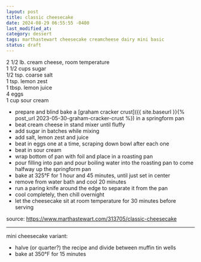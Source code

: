 ```yaml
---
layout: post
title: classic cheesecake
date: 2024-08-29 06:55:55 -0400
last_modified_at: 
category: dessert
tags: marthastewart cheesecake creamcheese dairy mini basic
status: draft
---
```


2 1/2 lb. cream cheese, room temperature  
1 1/2 cups sugar  
1/2 tsp. coarse salt  
1 tsp. lemon zest  
1 tbsp. lemon juice  
4 eggs  
1 cup sour cream  
* prepare and blind bake a [graham cracker crust]({{ site.baseurl }}{% post_url 2023-05-30-graham-cracker-crust %}) in a springform pan
* beat cream cheese in stand mixer until fluffy
* add sugar in batches while mixing
* add salt, lemon zest and juice
* beat in eggs one at a time, scraping down bowl after each one
* beat in sour cream
* wrap bottom of pan with foil and place in a roasting pan
* pour filling into pan and pour boiling water into the roasting pan to come
  halfway up the springform pan
* bake at 325°F for 1 hour and 45 minutes, until just set in center
* remove from water bath and cool 20 minutes
* run a paring knife around the edge to separate it from the pan
* cool completely, then chill overnight
* let the cheesecake sit at room temperature for 30 minutes before serving

source: <https://www.marthastewart.com/313705/classic-cheesecake>

---

mini cheesecake variant:
* halve (or quarter?) the recipe and divide between muffin tin wells
* bake at 350°F for 15 minutes
